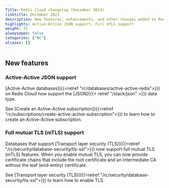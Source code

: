 ```yaml
---
Title: Redis Cloud changelog (December 2023)
linktitle: December 2023
description: New features, enhancements, and other changes added to Redis Cloud during December 2023.
highlights: Active-Active JSON support, Full mTLS support
weight: 72
alwaysopen: false
categories: ["RC"]
aliases: []
---
```


## New features

### Active-Active JSON support

[Active-Active databases]({{<relref "rc/databases/active-active-redis">}}) on Redis Cloud now support the [JSON]({{< relref "/stack/json" >}}) data type. 

See [Create an Active-Active subscription]({{<relref "rc/subscriptions/create-active-active-subscription">}}) to learn how to create an Active-Active subscription.

### Full mutual TLS (mTLS) support

Databases that support [Transport layer security (TLS)]({{<relref "/rc/security/database-security/tls-ssl">}}) now support full mutual TLS (mTLS) features. When you enable mutual TLS, you can now provide certificate chains that include the root certificate and an intermediate CA without the leaf (end-entity) certificate. 

See [Transport layer security (TLS)]({{<relref "/rc/security/database-security/tls-ssl">}}) to learn how to enable TLS. 